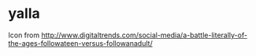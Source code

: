 # yalla

Icon from http://www.digitaltrends.com/social-media/a-battle-literally-of-the-ages-followateen-versus-followanadult/
